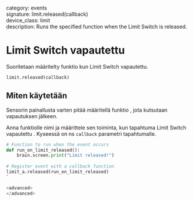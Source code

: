 category: events  
signature: limit.released(callback)  
device_class: limit  
description: Runs the specified function when the Limit Switch is released.  

# Limit Switch vapautettu

Suoritetaan määritelty funktio kun Limit Switch vapautettu.
```python
limit.released(callback)
```

## Miten käytetään

Sensorin painallusta varten pitää määritellä funktio , jota kutsutaan vapautuksen jälkeen. 

Anna funktiolle nimi ja määrittele sen toiminta, kun tapahtuma Limit Switch vapautettu . Kyseessä on ns `callback` parametri tapahtumalle.

```python
# Function to run when the event occurs
def run_on_limit_released():
    brain.screen.print("Limit released!")
 
# Register event with a callback function
limit_a.released(run_on_limit_released)
`

<advanced>
</advanced>